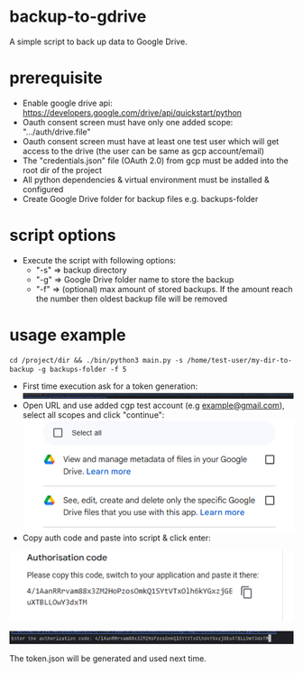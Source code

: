 # backup-to-gdrive
A simple script to back up data to Google Drive.

# prerequisite

* Enable google drive api: https://developers.google.com/drive/api/quickstart/python
* Oauth consent screen must have only one added scope: ".../auth/drive.file"
* Oauth consent screen must have at least one test user which will get access to the drive (the user can be same as gcp account/email)
* The "credentials.json" file (OAuth 2.0) from gcp must be added into the root dir of the project
* All python dependencies & virtual environment must be installed & configured
* Create Google Drive folder for backup files e.g. backups-folder

# script options
* Execute the script with following options:
  - "-s" => backup directory
  - "-g" => Google Drive folder name to store the backup
  - "-f" => (optional) max amount of stored backups. If the amount reach the number then oldest backup file will be removed
  
# usage example

```
cd /project/dir && ./bin/python3 main.py -s /home/test-user/my-dir-to-backup -g backups-folder -f 5
```

* First time execution ask for a token generation:
![1.png](screenshots%2F1.png)
* Open URL and use added cgp test account (e.g example@gmail.com), select all scopes and click "continue":
![2.png](screenshots%2F2.png)
* Copy auth code and paste into script & click enter:

![3.png](screenshots%2F3.png)

![4.png](screenshots%2F4.png)

The token.json will be generated and used next time.